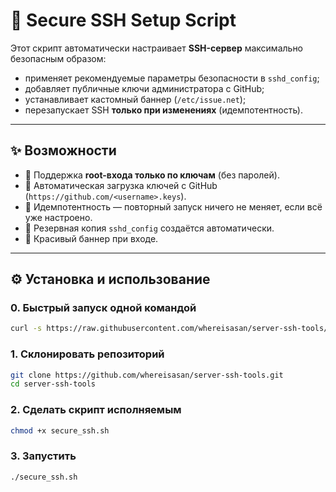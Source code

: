 # 🔐 Secure SSH Setup Script

Этот скрипт автоматически настраивает **SSH-сервер** максимально безопасным образом:  
- применяет рекомендуемые параметры безопасности в `sshd_config`;  
- добавляет публичные ключи администратора с GitHub;  
- устанавливает кастомный баннер (`/etc/issue.net`);  
- перезапускает SSH **только при изменениях** (идемпотентность).  

---

## ✨ Возможности
- 📌 Поддержка **root-входа только по ключам** (без паролей).  
- 📌 Автоматическая загрузка ключей с GitHub (`https://github.com/<username>.keys`).  
- 📌 Идемпотентность — повторный запуск ничего не меняет, если всё уже настроено.  
- 📌 Резервная копия `sshd_config` создаётся автоматически.  
- 📌 Красивый баннер при входе.  

---

## ⚙️ Установка и использование

### 0. Быстрый запуск одной командой
```bash
curl -s https://raw.githubusercontent.com/whereisasan/server-ssh-tools/main/secure_ssh.sh | bash
```
### 1. Склонировать репозиторий
```bash
git clone https://github.com/whereisasan/server-ssh-tools.git
cd server-ssh-tools
```
### 2. Сделать скрипт исполняемым
```bash
chmod +x secure_ssh.sh
```
### 3. Запустить
```bash
./secure_ssh.sh
```